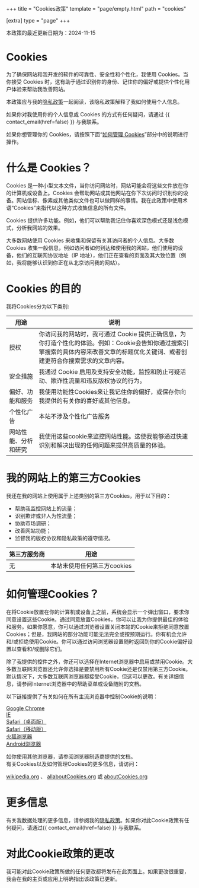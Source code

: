 +++
title = "Cookies政策"
template = "page/empty.html"
path = "cookies"

[extra]
type = "page"
+++

本政策的最近更新日期为：2024-11-15

# Cookies

为了确保网站和我开发的软件的可靠性、安全性和个性化，我使用 Cookies。当你接受 Cookies 时，这有助于通过识别你的身份、记住你的偏好或提供个性化用户体验来帮助我改善网站。

本政策应与我的[隐私政策](/privacy/)一起阅读，该隐私政策解释了我如何使用个人信息。

如果你对我使用你的个人信息或 Cookies 的方式有任何疑问，请通过 {{ contact_email(href=false) }} 与我联系。

如果你想管理你的 Cookies，请按照下面“[如何管理 Cookies](#ru-he-guan-li-cookies)”部分中的说明进行操作。

# 什么是 Cookies？

Cookies 是一种小型文本文件，当你访问网站时，网站可能会将这些文件放在你的计算机或设备上。Cookies 会帮助网站或其他网站在你下次访问时识别你的设备。网站信标、像素或其他类似文件也可以做同样的事情。我在此政策中使用术语“Cookies”来指代以这种方式收集信息的所有文件。

Cookies 提供许多功能。例如，他们可以帮助我记住你喜欢深色模式还是浅色模式，分析我网站的效果。

大多数网站使用 Cookies 来收集和保留有关其访问者的个人信息。大多数 Cookies 收集一般信息，例如访问者如何到达和使用我的网站，他们使用的设备，他们的互联网协议地址（IP 地址），他们正在查看的页面及其大致位置（例如，我将能够认识到你正在从北京访问我的网站）。

# Cookies 的目的

我将Cookies分为以下类别:

| 用途                 | 说明                                                         |
| -------------------- | ------------------------------------------------------------ |
| 授权                 | 你访问我的网站时，我可通过 Cookie 提供正确信息，为你打造个性化的体验。例如：Cookie会告知你通过搜索引擎搜索的具体内容来改善文章的标题优化关键词、或者创建更符合你搜索需求的文章内容。 |
| 安全措施             | 我通过 Cookie 启用及支持安全功能，监控和防止可疑活动、欺诈性流量和违反版权协议的行为。 |
| 偏好、功能和服务     | 我使用功能性Cookies来让我记住你的偏好，或保存你向我提供的有关你的喜好或其他信息。 |
| 个性化广告           | 本站不涉及个性化广告服务                                     |
| 网站性能、分析和研究 | 我使用这些cookie来监控网站性能。这使我能够通过快速识别和解决出现的任何问题来提供高质量的体验。 |

# 我的网站上的第三方Cookies

我还在我的网站上使用属于上述类别的第三方Cookies，用于以下目的：

+   帮助我监控网站上的流量；
+   识别欺诈或非人为性流量；
+   协助市场调研；
+   改善网站功能；
+   监督我的版权协议和隐私政策的遵守情况。

| 第三方服务商 | 用途                        |
| ------------ | --------------------------- |
| 无           | 本站未使用任何第三方cookies |

# 如何管理Cookies？

在将Cookie放置在你的计算机或设备上之前，系统会显示一个弹出窗口，要求你同意设置这些Cookie。通过同意放置Cookies，你可以让我为你提供最佳的体验和服务。如果你愿意，你可以通过浏览器设置关闭本站的Cookie来拒绝同意放置Cookies；但是，我网站的部分功能可能无法完全或按预期运行。你有机会允许和/或拒绝使用Cookie。你可以通过访问浏览器设置随时返回到你的Cookie偏好设置以查看和/或删除它们。

除了我提供的控件之外，你还可以选择在Internet浏览器中启用或禁用Cookie。大多数互联网浏览器还允许你选择是要禁用所有Cookie还是仅禁用第三方Cookie。默认情况下，大多数互联网浏览器都接受Cookie，但这可以更改。有关详细信息，请参阅Internet浏览器中的帮助菜单或设备随附的文档。

以下链接提供了有关如何在所有主流浏览器中控制Cookie的说明：

[Google Chrome](https://support.google.com/chrome/answer/95647?hl=en)  
[IE](https://support.microsoft.com/en-us/help/260971/description-of-cookies)  
[Safari（桌面版）](https://support.apple.com/guide/safari/manage-cookies-and-website-data-sfri11471/mac)  
[Safari（移动版）](https://support.apple.com/en-us/HT201265)  
[火狐浏览器](https://support.mozilla.org/en-US/kb/Cookies-information-websites-store-on-your-computer)  
[Android浏览器](http://support.google.com/ics/nexus/bin/answer.py?hl=en&answer=2425067)

如你使用其他浏览器，请参阅浏览器制造商提供的文档。  
有关Cookies以及如何管理Cookies的更多信息，请访问：

[wikipedia.org](https://zh.wikipedia.org/wiki/Cookie) 、 [allaboutCookies.org](https://www.allaboutcookies.org/) 或 [aboutCookies.org](https://www.aboutcookies.org/)

# 更多信息

有关我数据处理的更多信息，请参阅我的[隐私政策](/privacy/)。如果你对此Cookie政策有任何疑问，请通过{{ contact_email(href=false) }} 与我联系。

# 对此Cookie政策的更改

我可能对此Cookie政策所做的任何更改都将发布在此页面上。如果更改很重要，我会在我的主页或应用上明确指出该政策已更新。